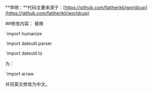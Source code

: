 **申明：**代码主要来源于：[https://github.com/fatiherikli/worldcup](https://github.com/fatiherikli/worldcup)

##修改内容：
替换

`import humanize

`import dateutil.parser

`import dateutil.tz

为：

`import arraw

并将英文修改为中文。
